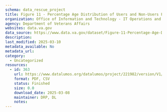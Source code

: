 ```yaml
---
schema: data_rescue_project 
title: Figure 11 - Percentage Age Distribution of Users and Non-Users FY2018 - Females
organization: Office of Information and Technology - IT Operations and Services (ITOPS)
agency: Department of Veterans Affairs
websites: data.va.gov
data_source: https://www.data.va.gov/dataset/Figure-11-Percentage-Age-Distribution-of-Users-and/id78-az72
description: 
last_modified: 2025-03-10
metadata_available: No
metadata_url: 
category:
  - Uncategorized
resources:
  - id: 363
    url: https://www.datalumos.org/datalumos/project/221982/version/V1/view
    format: PDF, CSV
    status: Finished
    size: 0.0
    download_date: 2025-03-08
    maintainer: DRP, DL
    notes: 
---
```

